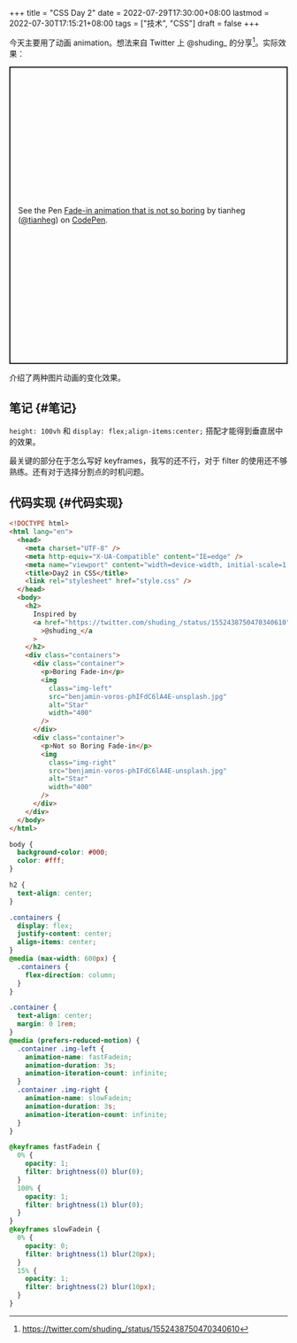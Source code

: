 +++
title = "CSS Day 2"
date = 2022-07-29T17:30:00+08:00
lastmod = 2022-07-30T17:15:21+08:00
tags = ["技术", "CSS"]
draft = false
+++

今天主要用了动画 animation。想法来自 Twitter 上 @shuding\_ 的分享[^fn:1]。实际效果：

<p class="codepen" data-height="537" data-default-tab="result" data-slug-hash="KKoyRaw" data-editable="true" data-user="tianheg" style="height: 537px; box-sizing: border-box; display: flex; align-items: center; justify-content: center; border: 2px solid; margin: 1em 0; padding: 1em;">
  <span>See the Pen <a href="https://codepen.io/tianheg/pen/KKoyRaw">
  Fade-in animation that is not so boring</a> by tianheg (<a href="https://codepen.io/tianheg">@tianheg</a>)
  on <a href="https://codepen.io">CodePen</a>.</span>
</p>
<script async src="https://cpwebassets.codepen.io/assets/embed/ei.js"></script>

介绍了两种图片动画的变化效果。


## 笔记 {#笔记}

`height: 100vh` 和 `display: flex;align-items:center;` 搭配才能得到垂直居中的效果。

最关键的部分在于怎么写好 keyframes，我写的还不行，对于 filter 的使用还不够熟练。还有对于选择分割点的时机问题。


## 代码实现 {#代码实现}

```html
<!DOCTYPE html>
<html lang="en">
  <head>
    <meta charset="UTF-8" />
    <meta http-equiv="X-UA-Compatible" content="IE=edge" />
    <meta name="viewport" content="width=device-width, initial-scale=1.0" />
    <title>Day2 in CSS</title>
    <link rel="stylesheet" href="style.css" />
  </head>
  <body>
    <h2>
      Inspired by
      <a href="https://twitter.com/shuding_/status/1552438750470340610"
        >@shuding_</a
      >
    </h2>
    <div class="containers">
      <div class="container">
        <p>Boring Fade-in</p>
        <img
          class="img-left"
          src="benjamin-voros-phIFdC6lA4E-unsplash.jpg"
          alt="Star"
          width="400"
        />
      </div>
      <div class="container">
        <p>Not so Boring Fade-in</p>
        <img
          class="img-right"
          src="benjamin-voros-phIFdC6lA4E-unsplash.jpg"
          alt="Star"
          width="400"
        />
      </div>
    </div>
  </body>
</html>
```

```css
body {
  background-color: #000;
  color: #fff;
}

h2 {
  text-align: center;
}

.containers {
  display: flex;
  justify-content: center;
  align-items: center;
}
@media (max-width: 600px) {
  .containers {
    flex-direction: column;
  }
}

.container {
  text-align: center;
  margin: 0 1rem;
}
@media (prefers-reduced-motion) {
  .container .img-left {
    animation-name: fastFadein;
    animation-duration: 3s;
    animation-iteration-count: infinite;
  }
  .container .img-right {
    animation-name: slowFadein;
    animation-duration: 3s;
    animation-iteration-count: infinite;
  }
}

@keyframes fastFadein {
  0% {
    opacity: 1;
    filter: brightness(0) blur(0);
  }
  100% {
    opacity: 1;
    filter: brightness(1) blur(0);
  }
}
@keyframes slowFadein {
  0% {
    opacity: 0;
    filter: brightness(1) blur(20px);
  }
  15% {
    opacity: 1;
    filter: brightness(2) blur(10px);
  }
}
```

[^fn:1]: <https://twitter.com/shuding_/status/1552438750470340610>